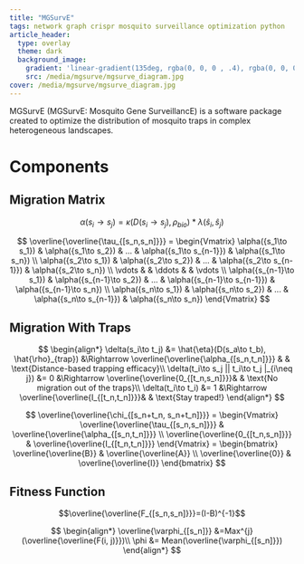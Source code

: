 ```yaml
---
title: "MGSurvE"
tags: network graph crispr mosquito surveillance optimization python
article_header:
  type: overlay
  theme: dark
  background_image:
    gradient: 'linear-gradient(135deg, rgba(0, 0, 0 , .4), rgba(0, 0, 0, .4))'
    src: /media/mgsurve/mgsurve_diagram.jpg
cover: /media/mgsurve/mgsurve_diagram.jpg
---
```


MGSurvE (MGSurvE: Mosquito Gene SurveillancE) is a software package created to optimize the distribution of mosquito traps in complex heterogeneous landscapes.

<!--more-->


# Components

## Migration Matrix

$$
  \alpha(s_i\to s_j)= \kappa(D(s_i\to s_j), \rho_{bio}) * \lambda(\hat{s}_i, \hat{s}_j)
$$	

$$
  \overline{\overline{\tau_{[s_n,s_n]}}} = 
    \begin{Vmatrix}
      \alpha({s_1\to s_1}) & \alpha({s_1\to s_2}) & ... & \alpha({s_1\to s_{n-1}}) & \alpha({s_1\to s_n}) \\
      \alpha({s_2\to s_1}) & \alpha({s_2\to s_2}) & ... & \alpha({s_2\to s_{n-1}}) & \alpha({s_2\to s_n}) \\
      \vdots  &  & \ddots  &  & \vdots  \\
      \alpha({s_{n-1}\to s_1}) & \alpha({s_{n-1}\to s_2}) & ... & \alpha({s_{n-1}\to s_{n-1}}) & \alpha({s_{n-1}\to s_n}) \\
      \alpha({s_n\to s_1}) & \alpha({s_n\to s_2}) & ... & \alpha({s_n\to s_{n-1}}) & \alpha({s_n\to s_n})
    \end{Vmatrix}
$$	

## Migration With Traps

$$
  \begin{align*} 
    \delta(s_i\to t_j) &= \hat{\eta}(D(s_a\to t_b), \hat{\rho}_{trap}) &\Rightarrow \overline{\overline{\alpha_{[s_n,t_n]}}} & & \text{Distance-based trapping efficacy}\\
    \delta(t_i\to s_j || t_i\to t_j |_{i\neq j}) &= 0 &\Rightarrow \overline{\overline{0_{[t_n,s_n]}}}& & \text{No migration out of the traps}\\
    \delta(t_i\to t_i) &= 1  &\Rightarrow  \overline{\overline{I_{[t_n,t_n]}}}& & \text{Stay traped!}
  \end{align*}
$$


$$
    \overline{\overline{\chi_{[s_n+t_n, s_n+t_n]}}} =
      \begin{Vmatrix}
        \overline{\overline{\tau_{[s_n,s_n]}}}  &  \overline{\overline{\alpha_{[s_n,t_n]}}}  \\
        \overline{\overline{0_{[t_n,s_n]}}}     &  \overline{\overline{I_{[t_n,t_n]}}}
                    \end{Vmatrix} =
        \begin{bmatrix}
          \overline{\overline{B}}  &  \overline{\overline{A}} \\
          \overline{\overline{0}}  &  \overline{\overline{I}}
        \end{bmatrix}
$$


##  Fitness Function



$$\overline{\overline{F_{[s_n,s_n]}}}=(I-B)^{-1}$$


$$
  \begin{align*} 
                    \overline{\varphi_{[s_n]}} &=Max^{j}(\overline{\overline{F(i, j)}})\\
                    \phi &= Mean(\overline{\varphi_{[s_n]}})
  \end{align*} 
$$